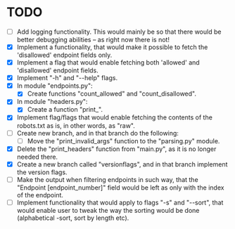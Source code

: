 # TODO
- [ ] Add logging functionality. This would mainly be so that there would be better
  debugging abilities – as right now there is not!
- [x] Implement a functionality, that would make it possible to fetch the 'disallowed'
  endpoint fields only.
- [x] Implement a flag that would enable fetching both 'allowed' and 'disallowed'
  endpoint fields.
- [x] Implement "-h" and "--help" flags.
- [x] In module "endpoints.py":
  - [x] Create functions "count_allowed" and "count_disallowed".
- [x] In module "headers.py":
  - [x] Create a function "print_".
- [x] Implement flag/flags that would enable fetching the contents of the
  robots.txt as is, in other words, as "raw".
- [ ] Create new branch, and in that branch do the following:
  - [ ] Move the "print_invalid_args" function to the "parsing.py" module.
- [x] Delete the "print_headers" function from "main.py", as it is no longer
  needed there.
- [x] Create a new branch called "versionflags", and in that branch implement
  the version flags.
- [ ] Make the output when filtering endpoints in such way, that the "Endpoint
  [endpoint_number]" field would be left as only with the index of the endpoint.
- [ ] Implement functionality that would apply to flags "-s" and "--sort", that
  would enable user to tweak the way the sorting would be done (alphabetical
  -sort, sort by length etc).
